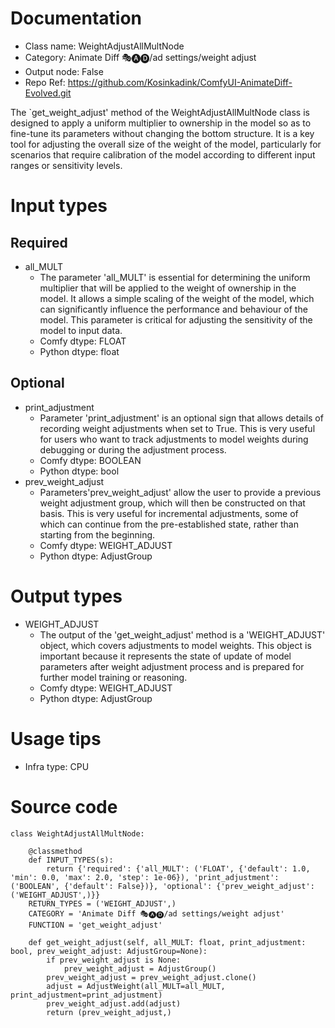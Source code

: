 # Documentation
- Class name: WeightAdjustAllMultNode
- Category: Animate Diff 🎭🅐🅓/ad settings/weight adjust
- Output node: False
- Repo Ref: https://github.com/Kosinkadink/ComfyUI-AnimateDiff-Evolved.git

The `get_weight_adjust' method of the WeightAdjustAllMultNode class is designed to apply a uniform multiplier to ownership in the model so as to fine-tune its parameters without changing the bottom structure. It is a key tool for adjusting the overall size of the weight of the model, particularly for scenarios that require calibration of the model according to different input ranges or sensitivity levels.

# Input types
## Required
- all_MULT
    - The parameter 'all_MULT' is essential for determining the uniform multiplier that will be applied to the weight of ownership in the model. It allows a simple scaling of the weight of the model, which can significantly influence the performance and behaviour of the model. This parameter is critical for adjusting the sensitivity of the model to input data.
    - Comfy dtype: FLOAT
    - Python dtype: float
## Optional
- print_adjustment
    - Parameter 'print_adjustment' is an optional sign that allows details of recording weight adjustments when set to True. This is very useful for users who want to track adjustments to model weights during debugging or during the adjustment process.
    - Comfy dtype: BOOLEAN
    - Python dtype: bool
- prev_weight_adjust
    - Parameters'prev_weight_adjust' allow the user to provide a previous weight adjustment group, which will then be constructed on that basis. This is very useful for incremental adjustments, some of which can continue from the pre-established state, rather than starting from the beginning.
    - Comfy dtype: WEIGHT_ADJUST
    - Python dtype: AdjustGroup

# Output types
- WEIGHT_ADJUST
    - The output of the 'get_weight_adjust' method is a 'WEIGHT_ADJUST' object, which covers adjustments to model weights. This object is important because it represents the state of update of model parameters after weight adjustment process and is prepared for further model training or reasoning.
    - Comfy dtype: WEIGHT_ADJUST
    - Python dtype: AdjustGroup

# Usage tips
- Infra type: CPU

# Source code
```
class WeightAdjustAllMultNode:

    @classmethod
    def INPUT_TYPES(s):
        return {'required': {'all_MULT': ('FLOAT', {'default': 1.0, 'min': 0.0, 'max': 2.0, 'step': 1e-06}), 'print_adjustment': ('BOOLEAN', {'default': False})}, 'optional': {'prev_weight_adjust': ('WEIGHT_ADJUST',)}}
    RETURN_TYPES = ('WEIGHT_ADJUST',)
    CATEGORY = 'Animate Diff 🎭🅐🅓/ad settings/weight adjust'
    FUNCTION = 'get_weight_adjust'

    def get_weight_adjust(self, all_MULT: float, print_adjustment: bool, prev_weight_adjust: AdjustGroup=None):
        if prev_weight_adjust is None:
            prev_weight_adjust = AdjustGroup()
        prev_weight_adjust = prev_weight_adjust.clone()
        adjust = AdjustWeight(all_MULT=all_MULT, print_adjustment=print_adjustment)
        prev_weight_adjust.add(adjust)
        return (prev_weight_adjust,)
```